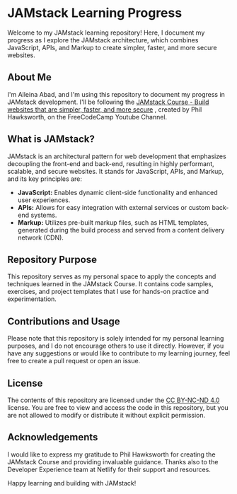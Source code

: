 # JAMstack Learning Progress

Welcome to my JAMstack learning repository! Here, I document my progress as I explore the JAMstack architecture, which combines JavaScript, APIs, and Markup to create simpler, faster, and more secure websites.

## About Me

I'm Alleina Abad, and I'm using this repository to document my progress in JAMstack development. I'll be following the [JAMstack Course - Build websites that are simpler, faster, and more secure](https://www.youtube.com/your-video-link)
, created by Phil Hawksworth, on the FreeCodeCamp Youtube Channel. 

## What is JAMstack?

JAMstack is an architectural pattern for web development that emphasizes decoupling the front-end and back-end, resulting in highly performant, scalable, and secure websites. It stands for JavaScript, APIs, and Markup, and its key principles are:

- **JavaScript:** Enables dynamic client-side functionality and enhanced user experiences.
- **APIs:** Allows for easy integration with external services or custom back-end systems.
- **Markup:** Utilizes pre-built markup files, such as HTML templates, generated during the build process and served from a content delivery network (CDN).

## Repository Purpose

This repository serves as my personal space to apply the concepts and techniques learned in the JAMstack Course. It contains code samples, exercises, and project templates that I use for hands-on practice and experimentation.

## Contributions and Usage

Please note that this repository is solely intended for my personal learning purposes, and I do not encourage others to use it directly. However, if you have any suggestions or would like to contribute to my learning journey, feel free to create a pull request or open an issue.

## License

The contents of this repository are licensed under the [CC BY-NC-ND 4.0](https://creativecommons.org/licenses/by-nc-nd/4.0/) license. You are free to view and access the code in this repository, but you are not allowed to modify or distribute it without explicit permission.

## Acknowledgements

I would like to express my gratitude to Phil Hawksworth for creating the JAMstack Course and providing invaluable guidance. Thanks also to the Developer Experience team at Netlify for their support and resources.

Happy learning and building with JAMstack!
